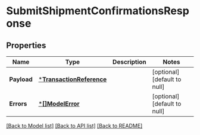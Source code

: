 # SubmitShipmentConfirmationsResponse

## Properties
Name | Type | Description | Notes
------------ | ------------- | ------------- | -------------
**Payload** | [***TransactionReference**](TransactionReference.md) |  | [optional] [default to null]
**Errors** | [***[]ModelError**](array.md) |  | [optional] [default to null]

[[Back to Model list]](../README.md#documentation-for-models) [[Back to API list]](../README.md#documentation-for-api-endpoints) [[Back to README]](../README.md)

